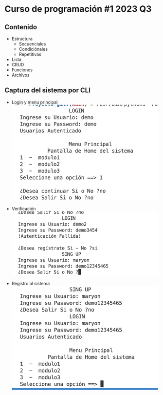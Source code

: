 # Curso de programación #1 2023 Q3

## Contenido

- Estructura
  - Secuenciales
  - Condiciónales
  - Repetitivas
- Lista
- CRUD
- Funciones
- Archivos

## Captura del sistema por CLI 

- Login y menu principal
![plot](./img/login.png)

- Verificación
![plot](./img/verificarusuario.png)

- Registro al sistema
![plot](./img/registro.png)